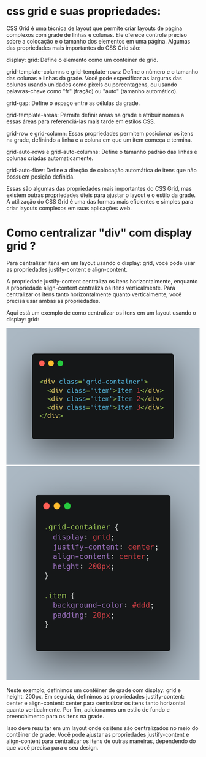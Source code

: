 # css grid e suas propriedades:

CSS Grid é uma técnica de layout que permite criar layouts de página complexos com grade de linhas e colunas. Ele oferece controle preciso sobre a colocação e o tamanho dos elementos em uma página. Algumas das propriedades mais importantes do CSS Grid são:

display: grid: Define o elemento como um contêiner de grid.

grid-template-columns e grid-template-rows: Define o número e o tamanho das colunas e linhas da grade. Você pode especificar as larguras das colunas usando unidades como pixels ou porcentagens, ou usando palavras-chave como "fr" (fração) ou "auto" (tamanho automático).

grid-gap: Define o espaço entre as células da grade.

grid-template-areas: Permite definir áreas na grade e atribuir nomes a essas áreas para referenciá-las mais tarde em estilos CSS.

grid-row e grid-column: Essas propriedades permitem posicionar os itens na grade, definindo a linha e a coluna em que um item começa e termina.

grid-auto-rows e grid-auto-columns: Define o tamanho padrão das linhas e colunas criadas automaticamente.

grid-auto-flow: Define a direção de colocação automática de itens que não possuem posição definida.

Essas são algumas das propriedades mais importantes do CSS Grid, mas existem outras propriedades úteis para ajustar o layout e o estilo da grade. A utilização do CSS Grid é uma das formas mais eficientes e simples para criar layouts complexos em suas aplicações web.

# Como centralizar "div" com display grid ?

Para centralizar itens em um layout usando o display: grid, você pode usar as propriedades justify-content e align-content.

A propriedade justify-content centraliza os itens horizontalmente, enquanto a propriedade align-content centraliza os itens verticalmente. Para centralizar os itens tanto horizontalmente quanto verticalmente, você precisa usar ambas as propriedades.

Aqui está um exemplo de como centralizar os itens em um layout usando o display: grid:

<img src="img/grid1.png" >

<img src="img/grid2.png" >

Neste exemplo, definimos um contêiner de grade com display: grid e height: 200px. Em seguida, definimos as propriedades justify-content: center e align-content: center para centralizar os itens tanto horizontal quanto verticalmente. Por fim, adicionamos um estilo de fundo e preenchimento para os itens na grade.

Isso deve resultar em um layout onde os itens são centralizados no meio do contêiner de grade. Você pode ajustar as propriedades justify-content e align-content para centralizar os itens de outras maneiras, dependendo do que você precisa para o seu design.






